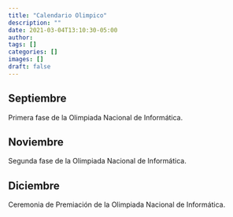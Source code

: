 ```yaml
---
title: "Calendario Olimpico"
description: ""
date: 2021-03-04T13:10:30-05:00
author:
tags: []
categories: []
images: []
draft: false
---
```


## Septiembre

Primera fase de la Olimpiada Nacional de Informática.

## Noviembre

Segunda fase de la Olimpiada Nacional de Informática.

## Diciembre

Ceremonia de Premiación de la Olimpiada Nacional de Informática.
